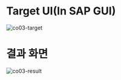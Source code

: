 # Target UI(In SAP GUI)
![co03-target](https://user-images.githubusercontent.com/44318904/49877479-d6e22980-fe68-11e8-8f85-c28b452bc647.PNG)

# 결과 화면
![co03-result](https://user-images.githubusercontent.com/44318904/49875487-75b85700-fe64-11e8-8ea4-5bc26f8880c7.PNG)
